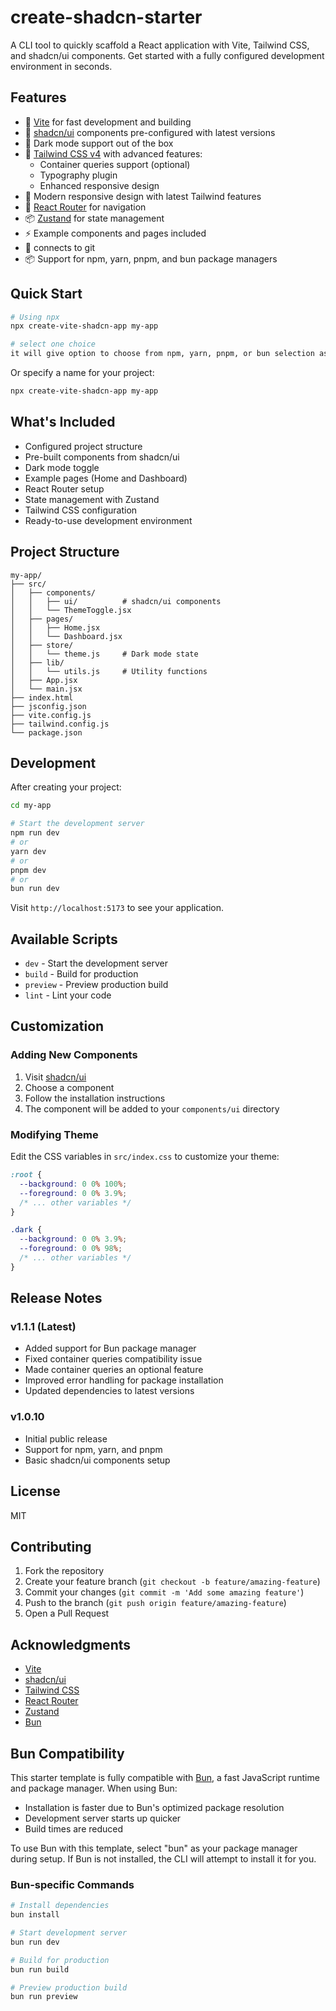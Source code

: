 # create-shadcn-starter

A CLI tool to quickly scaffold a React application with Vite, Tailwind CSS, and shadcn/ui components. Get started with a fully configured development environment in seconds.

## Features

- 🚀 [Vite](https://vitejs.dev/) for fast development and building
- 🎨 [shadcn/ui](https://ui.shadcn.com/) components pre-configured with latest versions
- 🌙 Dark mode support out of the box
- 🎯 [Tailwind CSS v4](https://tailwindcss.com/) with advanced features:
  - Container queries support (optional)
  - Typography plugin
  - Enhanced responsive design
- 📱 Modern responsive design with latest Tailwind features
- 🧭 [React Router](https://reactrouter.com/) for navigation
- 📦 [Zustand](https://zustand-demo.pmnd.rs/) for state management
- ⚡️ Example components and pages included
- 🔧 connects to git 
- 📦 Support for npm, yarn, pnpm, and bun package managers

## Quick Start

```bash
# Using npx
npx create-vite-shadcn-app my-app

# select one choice
it will give option to choose from npm, yarn, pnpm, or bun selection as you like
```

Or specify a name for your project:

```bash
npx create-vite-shadcn-app my-app
```

## What's Included

- Configured project structure
- Pre-built components from shadcn/ui
- Dark mode toggle
- Example pages (Home and Dashboard)
- React Router setup
- State management with Zustand
- Tailwind CSS configuration
- Ready-to-use development environment

## Project Structure

```
my-app/
├── src/
│   ├── components/
│   │   ├── ui/          # shadcn/ui components
│   │   └── ThemeToggle.jsx
│   ├── pages/
│   │   ├── Home.jsx
│   │   └── Dashboard.jsx
│   ├── store/
│   │   └── theme.js     # Dark mode state
│   ├── lib/
│   │   └── utils.js     # Utility functions
│   ├── App.jsx
│   └── main.jsx
├── index.html
├── jsconfig.json
├── vite.config.js
├── tailwind.config.js
└── package.json
```

## Development

After creating your project:

```bash
cd my-app

# Start the development server
npm run dev
# or
yarn dev
# or
pnpm dev
# or
bun run dev
```

Visit `http://localhost:5173` to see your application.

## Available Scripts

- `dev` - Start the development server
- `build` - Build for production
- `preview` - Preview production build
- `lint` - Lint your code

## Customization

### Adding New Components

1. Visit [shadcn/ui](https://ui.shadcn.com/docs/components)
2. Choose a component
3. Follow the installation instructions
4. The component will be added to your `components/ui` directory

### Modifying Theme

Edit the CSS variables in `src/index.css` to customize your theme:

```css
:root {
  --background: 0 0% 100%;
  --foreground: 0 0% 3.9%;
  /* ... other variables */
}

.dark {
  --background: 0 0% 3.9%;
  --foreground: 0 0% 98%;
  /* ... other variables */
}
```

## Release Notes

### v1.1.1 (Latest)
- Added support for Bun package manager
- Fixed container queries compatibility issue
- Made container queries an optional feature
- Improved error handling for package installation
- Updated dependencies to latest versions

### v1.0.10
- Initial public release
- Support for npm, yarn, and pnpm
- Basic shadcn/ui components setup

## License

MIT

## Contributing

1. Fork the repository
2. Create your feature branch (`git checkout -b feature/amazing-feature`)
3. Commit your changes (`git commit -m 'Add some amazing feature'`)
4. Push to the branch (`git push origin feature/amazing-feature`)
5. Open a Pull Request

## Acknowledgments

- [Vite](https://vitejs.dev/)
- [shadcn/ui](https://ui.shadcn.com/)
- [Tailwind CSS](https://tailwindcss.com/)
- [React Router](https://reactrouter.com/)
- [Zustand](https://zustand-demo.pmnd.rs/)
- [Bun](https://bun.sh/)

## Bun Compatibility

This starter template is fully compatible with [Bun](https://bun.sh/), a fast JavaScript runtime and package manager. When using Bun:

- Installation is faster due to Bun's optimized package resolution
- Development server starts up quicker
- Build times are reduced

To use Bun with this template, select "bun" as your package manager during setup. If Bun is not installed, the CLI will attempt to install it for you.

### Bun-specific Commands

```bash
# Install dependencies
bun install

# Start development server
bun run dev

# Build for production
bun run build

# Preview production build
bun run preview
```

